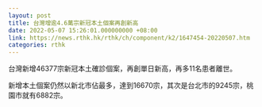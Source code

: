 ```yaml
---
layout: post
title: 台灣增逾4.6萬宗新冠本土個案再創新高
date: 2022-05-07 15:26:01.000000000 +08:00
link: https://news.rthk.hk/rthk/ch/component/k2/1647454-20220507.htm
categories: rthk
---
```


台灣新增46377宗新冠本土確診個案，再創單日新高，再多11名患者離世。

新增本土個案仍然以新北市佔最多，達到16670宗，其次是台北市的9245宗，桃園市就有6882宗。
